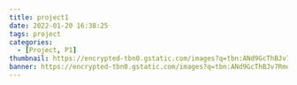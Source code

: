 ```yaml
---
title: project1
date: 2022-01-20 16:38:25
tags: project
categories:
  - [Project, P1]
thumbnail: https://encrypted-tbn0.gstatic.com/images?q=tbn:ANd9GcThBJv7Rmo5PK3Z95NXO1wJJmL0FC_TchBebA&usqp=CAU
banner: https://encrypted-tbn0.gstatic.com/images?q=tbn:ANd9GcThBJv7Rmo5PK3Z95NXO1wJJmL0FC_TchBebA&usqp=CAU
---
```

